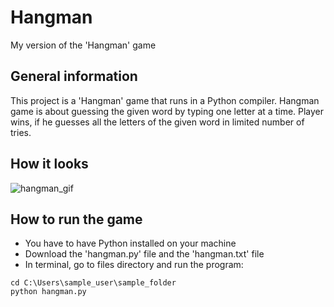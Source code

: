 # Hangman
My version of the 'Hangman' game

## General information
This project is a 'Hangman' game that runs in a Python compiler.
Hangman game is about guessing the given word by typing one letter at a time. 
Player wins, if he guesses all the letters of the given word in limited number of tries.

## How it looks
![hangman_gif](https://user-images.githubusercontent.com/108681279/185808293-e353f2d2-9332-471b-8869-c2a082271933.gif)

## How to run the game
- You have to have Python installed on your machine
- Download the 'hangman.py' file and the 'hangman.txt' file
- In terminal, go to files directory and run the program:
```
cd C:\Users\sample_user\sample_folder
python hangman.py
```
